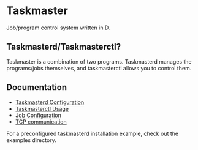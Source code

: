 #   Taskmaster
Job/program control system written in D.

##  Taskmasterd/Taskmasterctl?
Taskmaster is a combination of two programs. Taskmasterd manages the programs/jobs themselves, and taskmasterctl allows you to control them.

##	Documentation
 - [Taskmasterd Configuration](doc/Taskmasterd%20Config.md)
 - [Taskmasterctl Usage](doc/Taskmasterctl%20Usage.md)
 - [Job Configuration](doc/Job%20Config.md)
 - [TCP communication](doc/Network.md)

For a preconfigured taskmasterd installation example, check out the examples directory.
